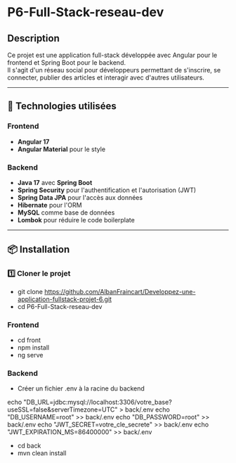 # P6-Full-Stack-reseau-dev

## Description

Ce projet est une application full-stack développée avec Angular pour le frontend et Spring Boot pour le backend.  
Il s'agit d'un réseau social pour développeurs permettant de s'inscrire, se connecter, publier des articles et interagir avec d'autres utilisateurs.

---

## 🚀 Technologies utilisées

### Frontend

- **Angular 17**
- **Angular Material** pour le style

### Backend

- **Java 17** avec **Spring Boot**
- **Spring Security** pour l'authentification et l'autorisation (JWT)
- **Spring Data JPA** pour l'accès aux données
- **Hibernate** pour l'ORM
- **MySQL** comme base de données
- **Lombok** pour réduire le code boilerplate

---

## 📦 Installation

### 1️⃣ Cloner le projet

- git clone https://github.com/AlbanFraincart/Developpez-une-application-fullstack-projet-6.git
- cd P6-Full-Stack-reseau-dev

### Frontend

- cd front
- npm install
- ng serve

### Backend

- Créer un fichier .env à la racine du backend

echo "DB_URL=jdbc:mysql://localhost:3306/votre_base?useSSL=false&serverTimezone=UTC" > back/.env
echo "DB_USERNAME=root" >> back/.env
echo "DB_PASSWORD=root" >> back/.env
echo "JWT_SECRET=votre_cle_secrete" >> back/.env
echo "JWT_EXPIRATION_MS=86400000" >> back/.env

- cd back
- mvn clean install
